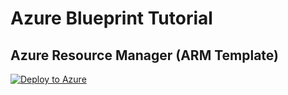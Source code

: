 # Azure Blueprint Tutorial

## Azure Resource Manager (ARM Template)

[![Deploy to Azure](https://aka.ms/deploytoazurebutton)](https%3A%2F%2Fgithub.com%2Fguangying94%2FAzure-Blueprint-Tutorial%2Fblob%2Fmaster%2FARM%2520Template%2Fbastion.json)